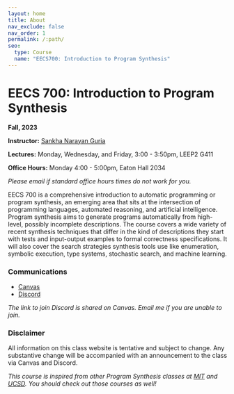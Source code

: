 ```yaml
---
layout: home
title: About
nav_exclude: false
nav_order: 1
permalink: /:path/
seo:
  type: Course
  name: "EECS700: Introduction to Program Synthesis"
---
```


# EECS 700: Introduction to Program Synthesis

**Fall, 2023**

**Instructor:** [Sankha Narayan Guria](https://sankhs.com)

**Lectures:** Monday, Wednesday, and Friday, 3:00 - 3:50pm, LEEP2 G411

**Office Hours:** Monday 4:00 - 5:00pm, Eaton Hall 2034

_Please email if standard office hours times do not work for you._

EECS 700 is a comprehensive introduction to automatic programming or program synthesis, an emerging area that sits at the intersection of programming languages, automated reasoning, and artificial intelligence. Program synthesis aims to generate programs automatically from high-level, possibly incomplete descriptions. The course covers a wide variety of recent synthesis techniques that differ in the kind of descriptions they start with tests and input-output examples to formal correctness specifications. It will also cover the search strategies synthesis tools use like enumeration, symbolic execution, type systems, stochastic search, and machine learning.

### Communications

* [Canvas](https://canvas.ku.edu/courses/105419)
* [Discord](https://discord.com/channels/1141585928125689867/)

_The link to join Discord is shared on Canvas. Email me if you are unable to join._

### Disclaimer

All information on this class website is tentative and subject to change. Any substantive change will be accompanied with an announcement to the class via Canvas and Discord.

_This course is inspired from other Program Synthesis classes at [MIT](https://people.csail.mit.edu/asolar/SynthesisCourse/) and [UCSD](https://github.com/nadia-polikarpova/cse291-program-synthesis/). You should check out those courses as well!_
